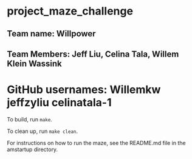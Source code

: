 # project_maze_challenge

## Team name: Willpower

## Team Members: Jeff Liu, Celina Tala, Willem Klein Wassink

GitHub usernames: Willemkw jeffzyliu celinatala-1
=======

To build, run `make`.

To clean up, run `make clean`.

For instructions on how to run the maze, see the README.md file in the amstartup directory.
